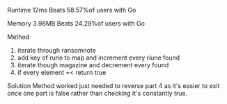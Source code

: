 Runtime
12ms
Beats 58.57%of users with Go

Memory
3.98MB
Beats 24.29%of users with Go

Method
1) iterate through ransomnote
2) add key of rune to map and increment every riune found
3) iterate though magazine and decrement every found
4) if every element =< return true

Solution
Method worked just needed to reverse part 4 as it's easier to exit once one part is false rather than checking it's constantly true.